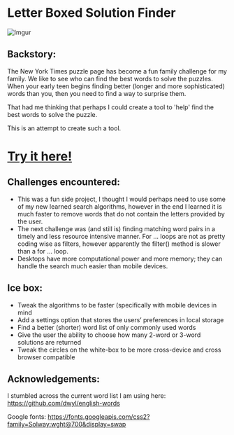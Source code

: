 # Letter Boxed Solution Finder

![Imgur](https://i.imgur.com/9qOgepcl.png?2) 

## Backstory:

The New York Times puzzle page has become a fun family challenge for my family. We like to see who can find the best words to solve the puzzles. When your early teen begins finding better (longer and more sophisticated) words than you, then you need to find a way to surprise them. 

That had me thinking that perhaps I could create a tool to 'help' find the best words to solve the puzzle.

This is an attempt to create such a tool. 

# [Try it here!](https://letter-boxed-solver.netlify.app/)

## Challenges encountered: 
<ul>
<li>This was a fun side project, I thought I would perhaps need to use some of my new learned search algorithms, however in the end I learned it is much faster to remove words that do not contain the letters provided by the user. </li>

<li>The next challenge was (and still is) finding matching word pairs in a timely and less resource intensive manner. For ... loops are not as pretty coding wise as filters, however apparently the filter() method is slower than a for ... loop. </li>

<li>Desktops have more computational power and more memory; they can handle the search much easier than mobile devices. </li>
</ul>

## Ice box:

<ul>
<li>Tweak the algorithms to be faster (specifically with mobile devices in mind</li>
<li>Add a settings option that stores the users’ preferences in local storage</li>
<li>Find a better (shorter) word list of only commonly used words</li>
<li>Give the user the ability to choose how many 2-word or 3-word solutions are returned</li>
<li>Tweak the circles on the white-box to be more cross-device and cross browser compatible</li>
</ul>

## Acknowledgements: 

I stumbled across the current word list I am using here: 
https://github.com/dwyl/english-words

Google fonts: https://fonts.googleapis.com/css2?family=Solway:wght@700&display=swap
